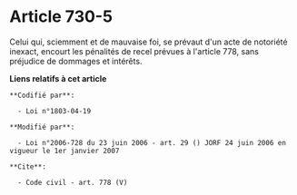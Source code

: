 # Article 730-5

Celui qui, sciemment et de mauvaise foi, se prévaut d'un acte de notoriété inexact, encourt les pénalités de recel prévues à
l'article 778, sans préjudice de dommages et intérêts.

**Liens relatifs à cet article**

	**Codifié par**:

	  - Loi n°1803-04-19

	**Modifié par**:

	  - Loi n°2006-728 du 23 juin 2006 - art. 29 () JORF 24 juin 2006 en vigueur le 1er janvier 2007

	**Cite**:

	  - Code civil - art. 778 (V)
